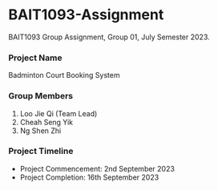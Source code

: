 # BAIT1093-Assignment

BAIT1093 Group Assignment, Group 01, July Semester 2023.

### Project Name

Badminton Court Booking System

### Group Members

1. Loo Jie Qi (Team Lead)
2. Cheah Seng Yik
3. Ng Shen Zhi

### Project Timeline

- Project Commencement: 2nd September 2023
- Project Completion: 16th September 2023


